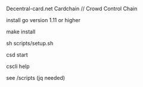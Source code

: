 Decentral-card.net Cardchain // Crowd Control Chain

install go version 1.11 or higher

make install

sh scripts/setup.sh

csd start

cscli help

see /scripts (jq needed)
